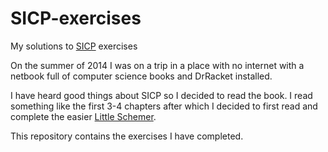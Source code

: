 # SICP-exercises
My solutions to [SICP](https://en.wikipedia.org/wiki/Structure_and_Interpretation_of_Computer_Programs) exercises

On the summer of 2014 I was on a trip in a place with no internet with a netbook full of computer science books and DrRacket installed.

I have heard good things about SICP so I decided to read the book. I read something like the first 3-4 chapters after which I decided to first read and complete the easier [Little Schemer](https://github.com/Paul-Andre/little-schemer-exercises).

This repository contains the exercises I have completed.
